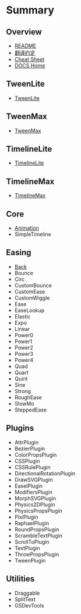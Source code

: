 # Summary

## Overview

* [README](readme.md)
* [翻译约定](fan-yi-yue-ding.md)
* [Cheat Sheet](cheat-sheet.md)
* [DOCS Home](README.md)

## TweenLite

* [TweenLite](1.md)

## TweenMax

* [TweenMax](tweenmax.md)

## TimelineLite

* [TimelineLite](timelinelite.md)

## TimelineMax

* [TimelineMax](timelinemax.md)

## Core

* [Animation](methods.md)
* SimpleTimeline

## Easing

* [Back](easing/back.md)
* Bounce
* Circ
* CustomBounce
* CustomEase
* CustomWiggle
* Ease
* EaseLookup
* Elastic
* Expo
* Linear
* Power0
* Power1
* Power2
* Power3
* Power4
* Quad
* Quart
* Quint
* Sine
* Strong
* RoughEase
* SlowMo
* SteppedEase

## Plugins

* AttrPlugin
* BezierPlugin
* ColorPropsPlugin
* CSSPlugin
* CSSRulePlugin
* DirectionalRotationPlugin
* DrawSVGPlugin
* EaselPlugin
* ModifiersPlugin
* MorphSVGPlugin
* Physics2DPlugin
* PhysicsPropsPlugin
* PixiPlugin
* RaphaelPlugin
* RoundPropsPlugin
* ScrambleTextPlugin
* ScrollToPlugin
* TextPlugin
* ThrowPropsPlugin
* TweenPlugin

## Utilities

* Draggable
* SplitText
* GSDevTools

